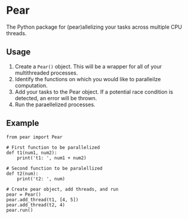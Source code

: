 # Pear
The Python package for (pear)allelizing your tasks across multiple CPU threads.

## Usage
 1. Create a `Pear()` object. This will be a wrapper for all of your multithreaded processes.
 2. Identify the functions on which you would like to paralleilze computation.
 3. Add your tasks to the Pear object. If a potential race condition is detected, an error will be thrown.
 4. Run the paraellelized processes.

## Example
```
from pear import Pear

# First function to be parallelized
def t1(num1, num2):
    print('t1: ', num1 + num2)
    
# Second function to be paralellized
def t2(num):
    print('t2: ', num) 

# Create pear object, add threads, and run
pear = Pear()
pear.add_thread(t1, [4, 5])
pear.add_thread(t2, 4)
pear.run()
```
